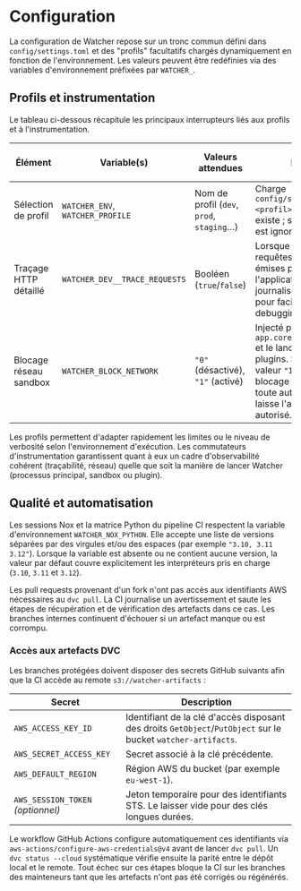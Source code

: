 # Configuration

La configuration de Watcher repose sur un tronc commun défini dans `config/settings.toml` et des "profils" facultatifs chargés dynamiquement en fonction de l'environnement. Les valeurs peuvent être redéfinies via des variables d'environnement préfixées par `WATCHER_`.

## Profils et instrumentation

Le tableau ci-dessous récapitule les principaux interrupteurs liés aux profils et à l'instrumentation.

| Élément | Variable(s) | Valeurs attendues | Effet | Valeur par défaut |
| --- | --- | --- | --- | --- |
| Sélection de profil | `WATCHER_ENV`, `WATCHER_PROFILE` | Nom de profil (`dev`, `prod`, `staging`…) | Charge `config/settings.<profil>.toml` s'il existe ; sinon le profil est ignoré. | *(aucune)* |
| Traçage HTTP détaillé | `WATCHER_DEV__TRACE_REQUESTS` | Booléen (`true`/`false`) | Lorsque `true`, les requêtes HTTP émises par l'application sont journalisées en détail pour faciliter le debugging. | `false` |
| Blocage réseau sandbox | `WATCHER_BLOCK_NETWORK` | `"0"` (désactivé), `"1"` (activé) | Injecté par `app.core.sandbox.run` et le lanceur de plugins. Seule la valeur `"1"` active le blocage réseau ; toute autre valeur laisse l'accès réseau autorisé. | `"0"` |

Les profils permettent d'adapter rapidement les limites ou le niveau de verbosité selon l'environnement d'exécution. Les commutateurs d'instrumentation garantissent quant à eux un cadre d'observabilité cohérent (traçabilité, réseau) quelle que soit la manière de lancer Watcher (processus principal, sandbox ou plugin).

## Qualité et automatisation

Les sessions Nox et la matrice Python du pipeline CI respectent la variable d'environnement `WATCHER_NOX_PYTHON`. Elle accepte une liste de versions séparées par des virgules et/ou des espaces (par exemple `"3.10, 3.11 3.12"`). Lorsque la variable est absente ou ne contient aucune version, la valeur par défaut couvre explicitement les interpréteurs pris en charge (`3.10`, `3.11` et `3.12`).

Les pull requests provenant d'un fork n'ont pas accès aux identifiants AWS nécessaires au `dvc pull`. La CI journalise un
avertissement et saute les étapes de récupération et de vérification des artefacts dans ce cas. Les branches internes
continuent d'échouer si un artefact manque ou est corrompu.

### Accès aux artefacts DVC

Les branches protégées doivent disposer des secrets GitHub suivants afin que la CI accède au remote `s3://watcher-artifacts` :

| Secret | Description |
| --- | --- |
| `AWS_ACCESS_KEY_ID` | Identifiant de la clé d'accès disposant des droits `GetObject`/`PutObject` sur le bucket `watcher-artifacts`. |
| `AWS_SECRET_ACCESS_KEY` | Secret associé à la clé précédente. |
| `AWS_DEFAULT_REGION` | Région AWS du bucket (par exemple `eu-west-1`). |
| `AWS_SESSION_TOKEN` *(optionnel)* | Jeton temporaire pour des identifiants STS. Le laisser vide pour des clés longues durées. |

Le workflow GitHub Actions configure automatiquement ces identifiants via `aws-actions/configure-aws-credentials@v4` avant de
lancer `dvc pull`. Un `dvc status --cloud` systématique vérifie ensuite la parité entre le dépôt local et le remote. Tout échec
sur ces étapes bloque la CI sur les branches des mainteneurs tant que les artefacts n'ont pas été corrigés ou régénérés.
